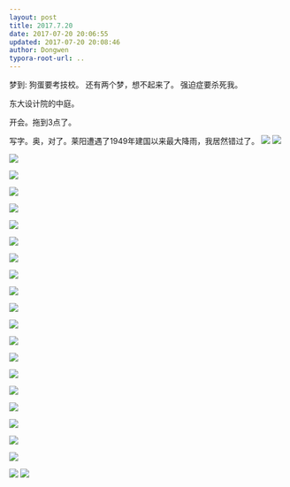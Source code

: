 ```yaml
---
layout: post
title: 2017.7.20
date: 2017-07-20 20:06:55
updated: 2017-07-20 20:08:46
author: Dongwen
typora-root-url: ..
---
```




梦到:
狗蛋要考技校。
还有两个梦，想不起来了。
强迫症要杀死我。

东大设计院的中庭。

开会。拖到3点了。

写字。奥，对了。莱阳遭遇了1949年建国以来最大降雨，我居然错过了。    ![](/img/in-post/p44137951.jpg)
![](/img/in-post/p44137953.jpg)

![](/img/in-post/p44137953.jpg)

![](/img/in-post/p44137953.jpg)

![](/img/in-post/p44137953.jpg)

![](/img/in-post/p44137953.jpg)

![](/img/in-post/p44137953.jpg)

![](/img/in-post/p44137953.jpg)

![](/img/in-post/p44137953.jpg)

![](/img/in-post/p44137953.jpg)

![](/img/in-post/p44137953.jpg)

![](/img/in-post/p44137953.jpg)

![](/img/in-post/p44137953.jpg)

![](/img/in-post/p44137953.jpg)

![](/img/in-post/p44137953.jpg)

![](/img/in-post/p44137953.jpg)

![](/img/in-post/p44137953.jpg)

![](/img/in-post/p44137953.jpg)

![](/img/in-post/p44137953.jpg)

![](/img/in-post/p44137953.jpg)

![](/img/in-post/p44137953.jpg)

![](/img/in-post/p44137967.jpg)
![](/img/in-post/p44137952.jpg)
